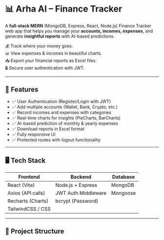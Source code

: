 # 📊 Arha AI – Finance Tracker

A **full-stack MERN** (MongoDB, Express, React, Node.js) Finance Tracker web app that helps you manage your **accounts, incomes, expenses**, and generate **insightful reports** with AI-based predictions.

💰 Track where your money goes.  
📊 View expenses & incomes in beautiful charts.  
📥 Export your financial reports as Excel files.  
🔒 Secure user authentication with JWT.  

---

## 🚀 Features

- ✅ User Authentication (Register/Login with JWT)
- ✅ Add multiple accounts (Wallet, Bank, Crypto, etc.)
- ✅ Record incomes and expenses with categories
- ✅ Real-time charts for insights (PieCharts, BarCharts)
- ✅ AI-based prediction of monthly & yearly expenses
- ✅ Download reports in Excel format
- ✅ Fully responsive UI
- ✅ Protected routes with logout functionality

---

## 🖥️ Tech Stack

| Frontend               | Backend             | Database    |
|------------------------|---------------------|-------------|
| React (Vite)           | Node.js + Express   | MongoDB     |
| Axios (API calls)      | JWT Auth Middleware | Mongoose    |
| Recharts (Charts)      | bcrypt (Password)   |             |
| TailwindCSS / CSS      |                     |             |

---

## 📂 Project Structure

